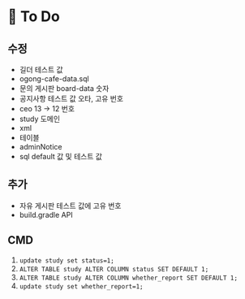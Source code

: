 # :balloon: To Do

## 수정

- 길더 테스트 값
- ogong-cafe-data.sql
- 문의 게시판 board-data 숫자
- 공지사항 테스트 값 오타, 고유 번호
- ceo 13 -> 12 번호
- study 도메인
- xml
- 테이블
- adminNotice
- sql default 값 및 테스트 값

## 추가

- 자유 게시판 테스트 값에 고유 번호
- build.gradle API

## CMD

1. `update study set status=1;`
2. `ALTER TABLE study ALTER COLUMN status SET DEFAULT 1;`
3. `ALTER TABLE study ALTER COLUMN whether_report SET DEFAULT 1;`
4. `update study set whether_report=1;`
